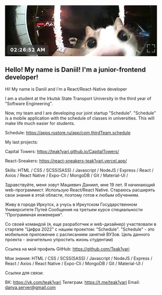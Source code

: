 ![Header](https://github.com/Teak1yari/teak1yari/blob/main/assets/c05123395c7dbaa769155c32679cea4c.jpg)

## Hello! My name is Daniil! I'm a junior-frontend developer!

Hi! My name is Daniil and i'm a React/React-Native developer

I am a student at the Irkutsk State Transport University in the third year of "Software Engineering".

Now, my team and I are developing our joint startup "Schedule". "Schedule" is a mobile application with the schedule of classes in universities. This will make life much easier for students.

Schedule: https://apps.rustore.ru/app/com.thirdTeam.schedule

My last projects:

Capital Towers: https://teak1yari.github.io/CapitalTowers/

React-Sneakers: https://react-sneakers-teak1yari.vercel.app/

Skills: HTML / CSS / SCSS(SASS) / Javascript / NodeJS / Express / React / Axios / React Native / Expo-Cli / MongoDB / Git / Material-UI / 

Здравствуйте, меня зовут Мацкевич Даниил, мне 19 лет. Я начинающий web-программист. Использую React/React Native. Стараюсь расширять свои знания в этой области, поэтому готов к любым обучениям.

Живу в городе Иркутск, а учусь в Иркутском Государственном Университете Путей Сообщения на третьем курсе специальности "Программная инженерия".

Со своей командой (я, еще разработчик и web-дизайнер) участвовали в стартапе "Цифра 2022" с нашим проектом: "Schedule". "Schedule" - это мобильное приложение с расписанием занятий ВУЗов. Цель данного проекта - значительно упростить жизнь студентам)

Ссылка на мой профиль GitHub: https://github.com/Teak1yari

Мои знания:  HTML / CSS / SCSS(SASS) / Javascript / NodeJS / Express / React / Axios / React Native / Expo-Cli / MongoDB / Git / Material-UI /

Ссылки для связи:

ВК: https://vk.com/teak1yari
Телеграм: https://t.me/teak1yari
Email: danya.server@gmail.com
